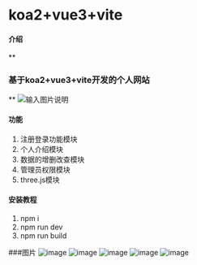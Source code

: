 # koa2+vue3+vite

#### 介绍
  **

### 基于koa2+vue3+vite开发的个人网站


** 
![输入图片说明](https://foruda.gitee.com/images/1713930820930470595/28ab9115_10820871.png "屏幕截图")

#### 功能
1. 注册登录功能模块
2. 个人介绍模块
3. 数据的增删改查模块
4. 管理员权限模块
5. three.js模块

#### 安装教程

1.  npm i
2.  npm run dev
3.  npm run build

###图片
![image](https://github.com/Xiangx9/Personal-website/assets/103874620/e1830ee3-2b1b-472d-9824-4f3096819bda)
![image](https://github.com/Xiangx9/Personal-website/assets/103874620/9e741535-27d2-4cc2-a1f5-9c35c82ed734)
![image](https://github.com/Xiangx9/Personal-website/assets/103874620/3941b631-d4f3-45f7-bb95-8df94d05523b)
![image](https://github.com/Xiangx9/Personal-website/assets/103874620/dbae1484-f3f7-4a06-8078-145bdbce895d)
![image](https://github.com/Xiangx9/Personal-website/assets/103874620/14c835a8-92c4-44d5-bfe9-02b647c891a9)

